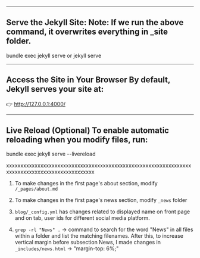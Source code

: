 ________________________________________________________________________________________
Serve the Jekyll Site:
Note: If we run the above command, it overwrites everything in _site folder.
----------------------------------------------------------------------------------------

bundle exec jekyll serve
or
jekyll serve

_______________________________________
Access the Site in Your Browser
By default, Jekyll serves your site at:
---------------------------------------

👉 http://127.0.0.1:4000/

_________________________________________________________
Live Reload (Optional)
To enable automatic reloading when you modify files, run:
----------------------------------------------------------

bundle exec jekyll serve --livereload

xxxxxxxxxxxxxxxxxxxxxxxxxxxxxxxxxxxxxxxxxxxxxxxxxxxxxxxxxxxxxxxxxxxxxxxxxxxxxxxxxxxxxxxxxxxxxxxx

1. To make changes in the first page's about section, modify `/_pages/about.md`

2. To make changes in the first page's news section, modify `_news` folder

3. `blog/_config.yml` has changes related to displayed name on front page and on tab, user ids for different social media platform.

4. `grep -rl "News" .` -> command to search for the word "News" in all files within a folder and list the matching filenames.
After this, to increase vertical margin before subsection News, I made changes in `_includes/news.html` -> "margin-top: 6%;"


